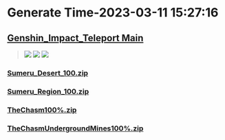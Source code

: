 # Generate Time-2023-03-11 15:27:16

## [Genshin_Impact_Teleport Main](https://github.com/Sam5440/Genshin_Impact_Teleport)

>![](https://komarev.com/ghpvc/?username=done439)
>![](https://komarev.com/ghpvc/?username=done438)
>![](https://komarev.com/ghpvc/?username=done437)

### [Sumeru_Desert_100.zip](https://raw.githubusercontent.com/Sam5440/Genshin_Impact_Teleport/download/ManualCollectPoint/ExploreTo100/Sumeru_Desert_100.zip)

### [Sumeru_Region_100.zip](https://raw.githubusercontent.com/Sam5440/Genshin_Impact_Teleport/download/ManualCollectPoint/ExploreTo100/Sumeru_Region_100.zip)

### [TheChasm100%.zip](https://raw.githubusercontent.com/Sam5440/Genshin_Impact_Teleport/download/ManualCollectPoint/ExploreTo100/TheChasm100%25.zip)

### [TheChasmUndergroundMines100%.zip](https://raw.githubusercontent.com/Sam5440/Genshin_Impact_Teleport/download/ManualCollectPoint/ExploreTo100/TheChasmUndergroundMines100%25.zip)


